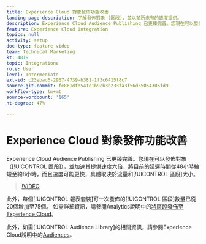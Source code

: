 ```yaml
---
title: Experience Cloud 對象發佈功能改善
landing-page-description: 了解發佈對象 (區段)，並以前所未有的速度提供。
description: Experience Cloud Audience Publishing 已更臻完善。您現在可以發佈對象 (區段)，並且讓流程速度加快 6 倍，將目前的延遲時間從 48 小時縮短至約 8 小時甚至更快 (取決於流量和區段大小)。
feature: Experience Cloud Integration
topics: null
activity: setup
doc-type: feature video
team: Technical Marketing
kt: 4819
topic: Integrations
role: User
level: Intermediate
exl-id: c23ebad6-2967-4739-b381-1f3c6415f8c7
source-git-commit: fe861dfd541c1b9cb3b233fa3f56d55054305fd9
workflow-type: tm+mt
source-wordcount: '165'
ht-degree: 47%

---
```


# Experience Cloud 對象發佈功能改善

Experience Cloud Audience Publishing 已更臻完善。您現在可以發佈對象（[!UICONTROL 區段]），並加速其提供速度六倍，將目前的延遲時間從48小時縮短至約8小時，而且速度可能更快，具體取決於流量和[!UICONTROL 區段]大小。

>[!VIDEO](https://video.tv.adobe.com/v/32842/?quality=12)

此外，每個[!UICONTROL 報表套裝]可一次發佈的[!UICONTROL 區段]數量已從20個增加至75個。
如需詳細資訊，請參閱Analytics說明中的[將區段發佈至Experience Cloud](https://experienceleague.adobe.com/docs/analytics/components/segmentation/segmentation-workflow/seg-publish.html)。

此外，如需[!UICONTROL Audience Library]的相關資訊，請參閱Experience Cloud說明中的[Audiences](https://experienceleague.adobe.com/docs/core-services/interface/audiences/audience-library.html?lang=zh-Hant)。
